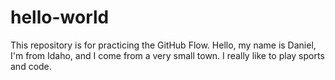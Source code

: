 # hello-world
This repository is for practicing the GitHub Flow.
Hello, my name is Daniel, I'm from Idaho, and I come from a very small town. I really like to play sports and code. 
